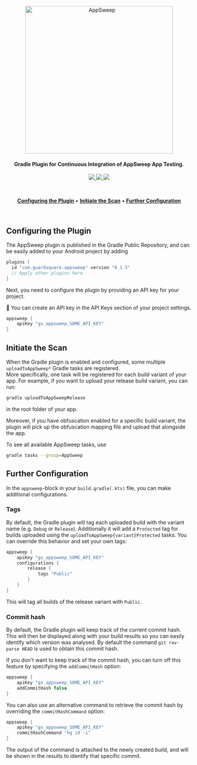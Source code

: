 <p align="center">
  <br />
  <br />
  <a href="https://guardsquare.com/appsweep-mobile-application-security-testing">
    <img
      src="https://appsweep.guardsquare.com/AppSweep-blue.svg"
      alt="AppSweep" width="400">
  </a>
</p>


<h4 align="center">Gradle Plugin for Continuous Integration of AppSweep App Testing.</h4>

<!-- Badges -->
<p align="center">
  <!-- License -->
  <a href="LICENSE">
    <img src="https://img.shields.io/github/license/guardsquare/appsweep-gradle-plugin">
  </a>

  <!-- Version -->
  <a href="https://plugins.gradle.org/plugin/com.guardsquare.appsweep" taget="_blank">
    <img src="https://img.shields.io/gradle-plugin-portal/v/com.guardsquare.appsweep?versionPrefix=0.1&versionSuffix=5">
  </a>



  <!-- Twitter -->
  <a href="https://twitter.com/Guardsquare" taget="_blank">
    <img src="https://img.shields.io/twitter/follow/guardsquare?style=social">
  </a>

</p>

<br />
<p align="center">
  <a href="#configuring-the-plugin"><b>Configuring the Plugin</b></a> •
  <a href="#initiate-the-scan"><b>Initiate the Scan</b></a> •
  <a href="#further-configuration"><b>Further Configuration</b></a> 
</p>
<br />

## Configuring the Plugin

The AppSweep plugin is published in the Gradle Public Repository, and can be easily added to your Android project by adding

```Groovy
plugins {
  id "com.guardsquare.appsweep" version "0.1.5"
  // Apply other plugins here
}
```

Next, you need to configure the plugin by providing an API key for your project. 

🚀 You can create an API key in the API Keys section of your project settings.

```Groovy
appsweep {
    apiKey "gs_appsweep_SOME_API_KEY"
}
```

## Initiate the Scan

When the Gradle plugin is enabled and configured, some multiple `uploadToAppSweep*` Gradle tasks are registered.  
More specifically, one task will be registered for each build variant of your app. For example, if you want to upload your release build variant, you can run:
```bash
gradle uploadToAppSweepRelease
```
in the root folder of your app.

Moreover, if you have obfuscation enabled for a specific build variant, the plugin will pick up the obfuscation mapping file and upload that alongside the app.

To see all available AppSweep tasks, use 
```bash
gradle tasks --group=AppSweep
```

## Further Configuration

In the `appsweep`-block in your `build.gradle(.kts)` file, you can make additional configurations.

### Tags

By default, the Gradle plugin will tag each uploaded build with the variant name (e.g. `Debug` or `Release`). Additionally it will add a `Protected` tag for builds uploaded using the `uploadToAppSweep{variant}Protected` tasks. You can override this behavior and set your own tags:

```Groovy
appsweep {
    apiKey "gs_appsweep_SOME_API_KEY"
    configurations {
        release {
            tags "Public"
        }
    }
}
```

This will tag all builds of the release variant with `Public`.

### Commit hash

By default, the Gradle plugin will keep track of the current commit hash. This will then be displayed along with your build results so you can easily identify which version was analysed. By default the command `git rev-parse HEAD` is used to obtain this commit hash.

If you don't want to keep track of the commit hash, you can turn off this feature by specifying the `addCommitHash` option:
```Groovy
appsweep {
    apiKey "gs_appsweep_SOME_API_KEY"
    addCommitHash false
}
```

You can also use an alternative command to retrieve the commit hash by overriding the `commitHashCommand` option:
```Groovy
appsweep {
    apiKey "gs_appsweep_SOME_API_KEY"
    commitHashCommand "hg id -i"
}
```

The output of the command is attached to the newly created build, and will be shown in the results to identify that specific commit.
